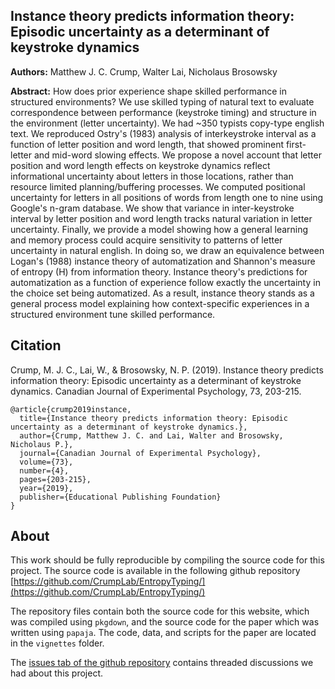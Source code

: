 ## Instance theory predicts information theory: Episodic uncertainty as a determinant of keystroke dynamics

**Authors:** Matthew J. C. Crump, Walter Lai, Nicholaus Brosowsky

**Abstract:** How does prior experience shape skilled performance in structured environments? We use skilled typing of natural text to evaluate correspondence between performance (keystroke timing) and structure in the environment (letter uncertainty). We had ~350 typists copy-type english text. We reproduced Ostry's (1983) analysis of interkeystroke interval as a function of letter position and word length, that showed prominent first-letter and mid-word slowing effects. We propose a novel account that letter position and word length effects on keystroke dynamics reflect informational uncertainty about letters in those locations, rather than resource limited planning/buffering processes. We computed positional uncertainty for letters in all positions of words from length one to nine using Google's n-gram database. We show that variance in inter-keystroke interval by letter position and word length tracks natural variation in letter uncertainty. Finally, we provide a model showing how a general learning and memory process could acquire sensitivity to patterns of letter uncertainty in natural english. In doing so, we draw an equivalence between Logan's (1988) instance theory of automatization and Shannon's measure of entropy (H) from information theory. Instance theory's predictions for automatization as a function of experience follow exactly the uncertainty in the choice set being automatized. As a result, instance theory stands as a general process model explaining how context-specific experiences in a structured environment tune skilled performance.

## Citation

Crump, M. J. C., Lai, W., & Brosowsky, N. P. (2019). Instance theory predicts information theory: Episodic uncertainty as a determinant of keystroke dynamics. Canadian Journal of Experimental Psychology, 73, 203-215.

```
@article{crump2019instance,
  title={Instance theory predicts information theory: Episodic uncertainty as a determinant of keystroke dynamics.},
  author={Crump, Matthew J. C. and Lai, Walter and Brosowsky, Nicholaus P.},
  journal={Canadian Journal of Experimental Psychology},
  volume={73},
  number={4},
  pages={203-215},
  year={2019},
  publisher={Educational Publishing Foundation}
}
```

## About

This work should be fully reproducible by compiling the source code for this project. The source code is available in the following github repository [https://github.com/CrumpLab/EntropyTyping/](https://github.com/CrumpLab/EntropyTyping/)

The repository files contain both the source code for this website, which was compiled using `pkgdown`, and the source code for the paper which was written using `papaja`. The code, data, and scripts for the paper are located in the `vignettes` folder. 

The [issues tab of the github repository](https://github.com/CrumpLab/EntropyTyping/issues) contains threaded discussions we had about this project.
